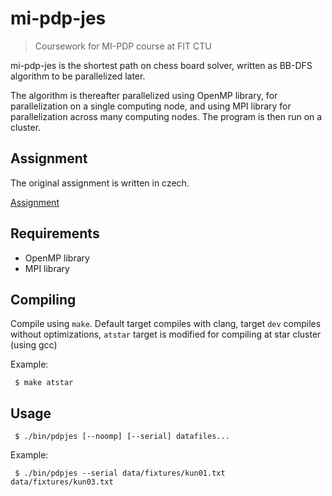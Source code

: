 # mi-pdp-jes

> Coursework for MI-PDP course at FIT CTU

mi-pdp-jes is the shortest path on chess board solver, written as BB-DFS algorithm to be parallelized later.

The algorithm is thereafter parallelized using OpenMP library, for parallelization on a single computing node, and using MPI library for parallelization across many computing nodes. The program is then run on a cluster.

## Assignment

The original assignment is written in czech.

[Assignment](./assignment.md)

## Requirements

- OpenMP library
- MPI library

## Compiling

Compile using `make`. Default target compiles with clang, target `dev` compiles without optimizations, `atstar` target is modified for compiling at star cluster (using gcc)

Example: 
```
 $ make atstar
```

## Usage

```
 $ ./bin/pdpjes [--noomp] [--serial] datafiles...
```

Example:
```
 $ ./bin/pdpjes --serial data/fixtures/kun01.txt data/fixtures/kun03.txt
```